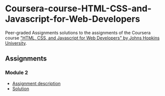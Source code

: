 # Coursera-course-HTML-CSS-and-Javascript-for-Web-Developers
Peer-graded Assignments
solutions to the assignments of the Coursera course
["HTML, CSS, and Javascript for Web Developers" by Johns Hopkins University](https://www.coursera.org/learn/html-css-javascript-for-web-developers).

## Assignments

### Module 2
* [Assignment description](./assignment/Assignment-2.md)
* [Solution]()

